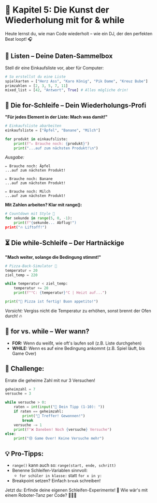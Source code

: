 # 🎯 Kapitel 5: Die Kunst der Wiederholung mit for & while

Heute lernst du, wie man Code wiederholt – wie ein DJ, der den perfekten Beat loopt! 🎧

## 🧩 Listen – Deine Daten-Sammelbox

Stell dir eine Einkaufsliste vor, aber für Computer:

```python
# So erstellst du eine Liste
spielkarten = ["Herz Ass", "Karo König", "Pik Dame", "Kreuz Bube"]
primzahlen = [2, 3, 5, 7, 11]
mixed_list = [42, "Antwort", True] # Alles mögliche drin!
```

## 🔄 Die for-Schleife – Dein Wiederholungs-Profi

**"Für jedes Element in der Liste: Mach was damit!"**

```python
# Einkaufsliste abarbeiten
einkaufsliste = ["Äpfel", "Banane", "Milch"]

for produkt in einkaufsliste:
    print(f"✏️ Brauche noch: {produkt}")
    print("...auf zum nächsten Produkt!\n")
```

_Ausgabe:_

```
✏️ Brauche noch: Äpfel
...auf zum nächsten Produkt!

✏️ Brauche noch: Banane
...auf zum nächsten Produkt!

✏️ Brauche noch: Milch
...auf zum nächsten Produkt!
```

**Mit Zahlen arbeiten? Klar mit range():**

```python
# Countdown mit Style 🚀
for sekunde in range(5, 0, -1):
    print(f"{sekunde... Abflug!")
print("🔥 Liftoff!")
```

## ⏳ Die while-Schleife – Der Hartnäckige

**"Mach weiter, solange die Bedingung stimmt!"**

```python
# Pizza-Back-Simulator 🍕
temperatur = 20
ziel_temp = 220

while temperatur < ziel_temp:
    temperatur += 20
    print(f"°C: {temperatur}°C | Heizt auf...")

print("🔔 Pizza ist fertig! Buon appetito!")
```

_Vorsicht:_ Vergiss nicht die Temperatur zu erhöhen, sonst brennt der Ofen durch! 🔥

## 🥊 for vs. while – Wer wann?

- **FOR:** Wenn du weißt, wie oft's laufen soll (z.B. Liste durchgehen)
- **WHILE:** Wenn es auf eine Bedingung ankommt (z.B. Spiel läuft, bis Game Over)

## 🎯 Challenge:

Errate die geheime Zahl mit nur 3 Versuchen!

```python
geheimzahl = 7
versuche = 3

while versuche > 0:
    raten = int(input("🎯 Dein Tipp (1-10): "))
    if raten == geheimzahl:
        print("🎉 Treffer! Gewonnen!")
        break
    versuche -= 1
    print(f"❌ Daneben! Noch {versuche} Versuche")
else:
    print("😢 Game Over! Keine Versuche mehr")
```

## 💡 Pro-Tipps:

- `range()` kann auch so: `range(start, ende, schritt)`
- Benenne Schleifen-Variablen sinnvoll:
  - `for schüler in klasse:` statt `for x in y:`
- Breakpoint setzen? Einfach `break` schreiben!

Jetzt du: Erfinde deine eigenen Schleifen-Experimente! 🔄 Wie wär's mit einem Roboter-Tanz per Code? 🤖💃🕺
